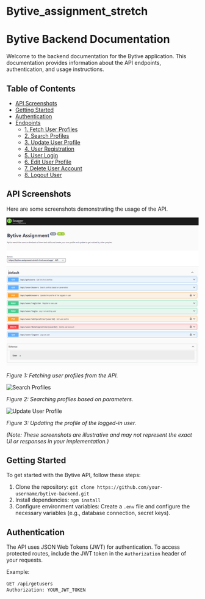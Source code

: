 # Bytive_assignment_stretch
# Bytive Backend Documentation

Welcome to the backend documentation for the Bytive application. This documentation provides information about the API endpoints, authentication, and usage instructions.

## Table of Contents

- [API Screenshots](#api-screenshots)
- [Getting Started](#getting-started)
- [Authentication](#authentication)
- [Endpoints](#endpoints)
  - [1. Fetch User Profiles](#1-fetch-user-profiles)
  - [2. Search Profiles](#2-search-profiles)
  - [3. Update User Profile](#3-update-user-profile)
  - [4. User Registration](#4-user-registration)
  - [5. User Login](#5-user-login)
  - [6. Edit User Profile](#6-edit-user-profile)
  - [7. Delete User Account](#7-delete-user-account)
  - [8. Logout User](#8-logout-user)

## API Screenshots

Here are some screenshots demonstrating the usage of the API.

![Fetch User Profiles](resources/Api-screenshots/full_swagger.png)

*Figure 1: Fetching user profiles from the API.*

![Search Profiles](resources/apiscreenshots/search_profiles.png)

*Figure 2: Searching profiles based on parameters.*

![Update User Profile](resources/apiscreenshots/update_user_profile.png)

*Figure 3: Updating the profile of the logged-in user.*

*(Note: These screenshots are illustrative and may not represent the exact UI or responses in your implementation.)*

## Getting Started

To get started with the Bytive API, follow these steps:

1. Clone the repository: `git clone https://github.com/your-username/bytive-backend.git`
2. Install dependencies: `npm install`
3. Configure environment variables: Create a `.env` file and configure the necessary variables (e.g., database connection, secret keys).

## Authentication

The API uses JSON Web Tokens (JWT) for authentication. To access protected routes, include the JWT token in the `Authorization` header of your requests.

Example:

```http
GET /api/getusers
Authorization: YOUR_JWT_TOKEN
```
